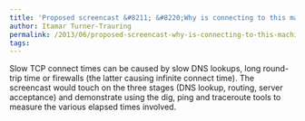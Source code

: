 ```yaml
---
title: 'Proposed screencast &#8211; &#8220;Why is connecting to this machine slow or timing out?&#8221;'
author: Itamar Turner-Trauring
permalink: /2013/06/proposed-screencast-why-is-connecting-to-this-machine-slow-or-timing-out/
tags:
---
```

Slow TCP connect times can be caused by slow DNS lookups, long round-trip time or firewalls (the latter causing infinite connect time). The screencast would touch on the three stages (DNS lookup, routing, server acceptance) and demonstrate using the dig, ping and traceroute tools to measure the various elapsed times involved.
